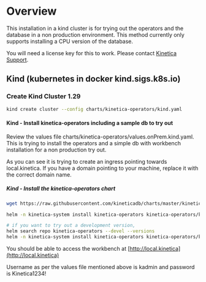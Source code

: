 # Overview

This installation in a kind cluster is for trying out the operators and the database in a non production environment. This method currently only supports installing a CPU version of the database.

You will need a license key for this to work. Please contact [Kinetica Support](mailto:support@kinetica.com).

## Kind (kubernetes in docker kind.sigs.k8s.io)

### Create Kind Cluster 1.29

```bash
kind create cluster --config charts/kinetica-operators/kind.yaml
``` 

#### Kind - Install kinetica-operators including a sample db to try out

Review the values file charts/kinetica-operators/values.onPrem.kind.yaml. This is trying to install the operators and a simple db with workbench installation for a non production try out.

As you can see it is trying to create an ingress pointing towards local.kinetica. If you have a domain pointing to your machine, replace it with the correct domain name.


##### Kind - Install the kinetica-operators chart


```bash
wget https://raw.githubusercontent.com/kineticadb/charts/master/kinetica-operators/values.onPrem.kind.yaml

helm -n kinetica-system install kinetica-operators kinetica-operators/kinetica-operators --create-namespace --values values.onPrem.kind.yaml --set db.gpudbCluster.license="your_license_key" --set dbAdminUser.password="your_password"

# if you want to try out a development version,
helm search repo kinetica-operators --devel --versions
helm -n kinetica-system install kinetica-operators kinetica-operators/kinetica-operators/ --create-namespace --values values.onPrem.kind.yaml --set db.gpudbCluster.license="your_license_key" --set dbAdminUser.password="your_password" --devel --version 7.2.0-2.rc-2
```

You should be able to access the workbench at [http://local.kinetica](http://local.kinetica)

Username as per the values file mentioned above is kadmin and password is Kinetica1234!
